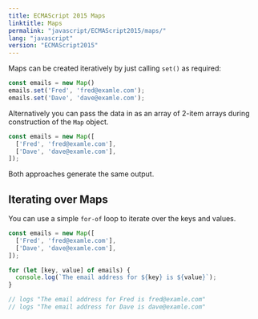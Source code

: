 ```yaml
---
title: ECMAScript 2015 Maps
linktitle: Maps
permalink: "javascript/ECMAScript2015/maps/"
lang: "javascript"
version: "ECMAScript2015"
---
```


Maps can be created iteratively by just calling `set()` as required:

```javascript
const emails = new Map()
emails.set('Fred', 'fred@examle.com');
emails.set('Dave', 'dave@examle.com');
```

Alternatively you can pass the data in as an array of 2-item arrays during construction of the `Map` object.

```javascript
const emails = new Map([
  ['Fred', 'fred@examle.com'],
  ['Dave', 'dave@examle.com'],
]);
```

Both approaches generate the same output.

## Iterating over Maps
You can use a simple `for-of` loop to iterate over the keys and values.

```javascript
const emails = new Map([
  ['Fred', 'fred@examle.com'],
  ['Dave', 'dave@examle.com'],
]);

for (let [key, value] of emails) {
  console.log(`The email address for ${key} is ${value}`);
}

// logs "The email address for Fred is fred@examle.com"
// logs "The email address for Dave is dave@examle.com"
```